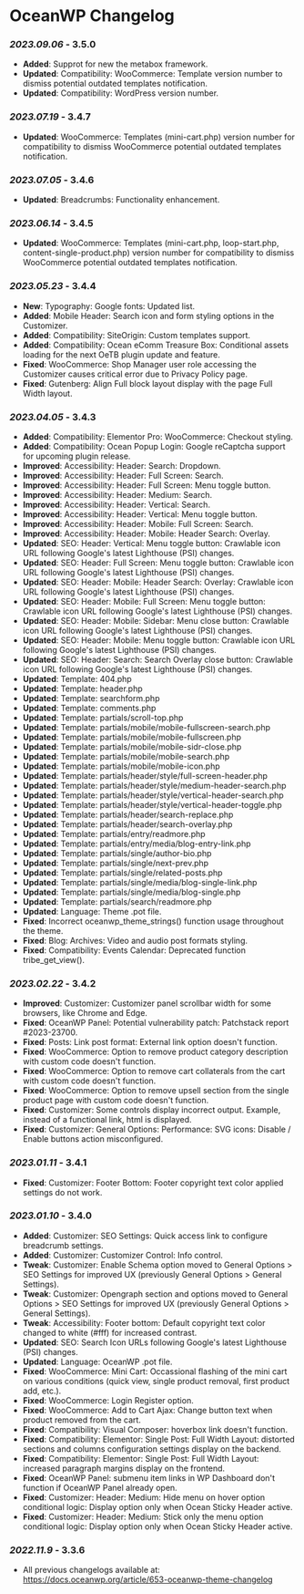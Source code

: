 # OceanWP Changelog

### _2023.09.06_ - 3.5.0
- **Added**: Supprot for new the metabox framework.
- **Updated**: Compatibility: WooCommerce: Template version number to dismiss potential outdated templates notification.
- **Updated**: Compatibility: WordPress version number.

### _2023.07.19_ - 3.4.7
- **Updated**: WooCommerce: Templates (mini-cart.php) version number for compatibility to dismiss WooCommerce potential outdated templates notification.

### _2023.07.05_ - 3.4.6
- **Updated**: Breadcrumbs: Functionality enhancement.

### _2023.06.14_ - 3.4.5
- **Updated**: WooCommerce: Templates (mini-cart.php, loop-start.php, content-single-product.php) version number for compatibility to dismiss WooCommerce potential outdated templates notification.

### _2023.05.23_ - 3.4.4
- **New**: Typography: Google fonts: Updated list.
- **Added**: Mobile Header: Search icon and form styling options in the Customizer.
- **Added**: Compatibility: SiteOrigin: Custom templates support.
- **Added**: Compatibility: Ocean eComm Treasure Box: Conditional assets loading for the next OeTB plugin update and feature.
- **Fixed**: WooCommerce: Shop Manager user role accessing the Customizer causes critical error due to Privacy Policy page.
- **Fixed**: Gutenberg: Align Full block layout display with the page Full Width layout.

### _2023.04.05_ - 3.4.3
- **Added**: Compatibility: Elementor Pro: WooCommerce: Checkout styling.
- **Added**: Compatibility: Ocean Popup Login: Google reCaptcha support for upcoming plugin release.
- **Improved**: Accessibility: Header: Search: Dropdown.
- **Improved**: Accessibility: Header: Full Screen: Search.
- **Improved**: Accessibility: Header: Full Screen: Menu toggle button.
- **Improved**: Accessibility: Header: Medium: Search.
- **Improved**: Accessibility: Header: Vertical: Search.
- **Improved**: Accessibility: Header: Vertical: Menu toggle button.
- **Improved**: Accessibility: Header: Mobile: Full Screen: Search.
- **Improved**: Accessibility: Header: Mobile: Header Search: Overlay.
- **Updated**: SEO: Header: Vertical: Menu toggle button: Crawlable icon URL following Google's latest Lighthouse (PSI) changes.
- **Updated**: SEO: Header: Full Screen: Menu toggle button: Crawlable icon URL following Google's latest Lighthouse (PSI) changes.
- **Updated**: SEO: Header: Mobile: Header Search: Overlay: Crawlable icon URL following Google's latest Lighthouse (PSI) changes.
- **Updated**: SEO: Header: Mobile: Full Screen: Menu toggle button: Crawlable icon URL following Google's latest Lighthouse (PSI) changes.
- **Updated**: SEO: Header: Mobile: Sidebar: Menu close button: Crawlable icon URL following Google's latest Lighthouse (PSI) changes.
- **Updated**: SEO: Header: Mobile: Menu toggle button: Crawlable icon URL following Google's latest Lighthouse (PSI) changes.
- **Updated**: SEO: Header: Search: Search Overlay close button: Crawlable icon URL following Google's latest Lighthouse (PSI) changes.
- **Updated**: Template: 404.php
- **Updated**: Template: header.php
- **Updated**: Template: searchform.php
- **Updated**: Template: comments.php
- **Updated**: Template: partials/scroll-top.php
- **Updated**: Template: partials/mobile/mobile-fullscreen-search.php
- **Updated**: Template: partials/mobile/mobile-fullscreen.php
- **Updated**: Template: partials/mobile/mobile-sidr-close.php
- **Updated**: Template: partials/mobile/mobile-search.php
- **Updated**: Template: partials/mobile/mobile-icon.php
- **Updated**: Template: partials/header/style/full-screen-header.php
- **Updated**: Template: partials/header/style/medium-header-search.php
- **Updated**: Template: partials/header/style/vertical-header-search.php
- **Updated**: Template: partials/header/style/vertical-header-toggle.php
- **Updated**: Template: partials/header/search-replace.php
- **Updated**: Template: partials/header/search-overlay.php
- **Updated**: Template: partials/entry/readmore.php
- **Updated**: Template: partials/entry/media/blog-entry-link.php
- **Updated**: Template: partials/single/author-bio.php
- **Updated**: Template: partials/single/next-prev.php
- **Updated**: Template: partials/single/related-posts.php
- **Updated**: Template: partials/single/media/blog-single-link.php
- **Updated**: Template: partials/single/media/blog-single.php
- **Updated**: Template: partials/search/readmore.php
- **Updated**: Language: Theme .pot file.
- **Fixed**: Incorrect oceanwp_theme_strings() function usage throughout the theme.
- **Fixed**: Blog: Archives: Video and audio post formats styling.
- **Fixed**: Compatibility: Events Calendar: Deprecated function tribe_get_view().

### _2023.02.22_ - 3.4.2
- **Improved**: Customizer: Customizer panel scrollbar width for some browsers, like Chrome and Edge.
- **Fixed**: OceanWP Panel: Potential vulnerability patch: Patchstack report #2023-23700.
- **Fixed**: Posts: Link post format: External link option doesn't function.
- **Fixed**: WooCommerce: Option to remove product category description with custom code doesn't function.
- **Fixed**: WooCommerce: Option to remove cart collaterals from the cart with custom code doesn't function.
- **Fixed**: WooCommerce: Option to remove upsell section from the single product page with custom code doesn't function.
- **Fixed**: Customizer: Some controls display incorrect output. Example, instead of a functional link, html is displayed.
- **Fixed**: Customizer: General Options: Performance: SVG icons: Disable / Enable buttons action misconfigured.

### _2023.01.11_ - 3.4.1
- **Fixed**: Customizer: Footer Bottom: Footer copyright text color applied settings do not work.

### _2023.01.10_ - 3.4.0
- **Added**: Customizer: SEO Settings: Quick access link to configure breadcrumb settings.
- **Added**: Customizer: Customizer Control: Info control.
- **Tweak**: Customizer: Enable Schema option moved to General Options > SEO Settings for improved UX (previously General Options > General Settings).
- **Tweak**: Customizer: Opengraph section and options moved to General Options > SEO Settings for improved UX (previously General Options > General Settings).
- **Tweak**: Accessibility: Footer bottom: Default copyright text color changed to white (#fff) for increased contrast.
- **Updated**: SEO: Search Icon URLs following Google's latest Lighthouse (PSI) changes.
- **Updated**: Language: OceanWP .pot file.
- **Fixed**: WooCommerce: Mini Cart: Occassional flashing of the mini cart on various conditions (quick view, single product removal, first product add, etc.).
- **Fixed**: WooCommerce: Login Register option.
- **Fixed**: WooCommerce: Add to Cart Ajax: Change button text when product removed from the cart.
- **Fixed**: Compatibility: Visual Composer: hoverbox link doesn't function.
- **Fixed**: Compatibility: Elementor: Single Post: Full Width Layout: distorted sections and columns configuration settings display on the backend.
- **Fixed**: Compatibility: Elementor: Single Post: Full Width Layout: increased paragraph margins display on the frontend.
- **Fixed**: OceanWP Panel: submenu item links in WP Dashboard don't function if OceanWP Panel already open.
- **Fixed**: Customizer: Header: Medium: Hide menu on hover option conditional logic: Display option only when Ocean Sticky Header active.
- **Fixed**: Customizer: Header: Medium: Stick only the menu option conditional logic: Display option only when Ocean Sticky Header active.

### _2022.11.9_ - 3.3.6
- All previous changelogs available at: https://docs.oceanwp.org/article/653-oceanwp-theme-changelog